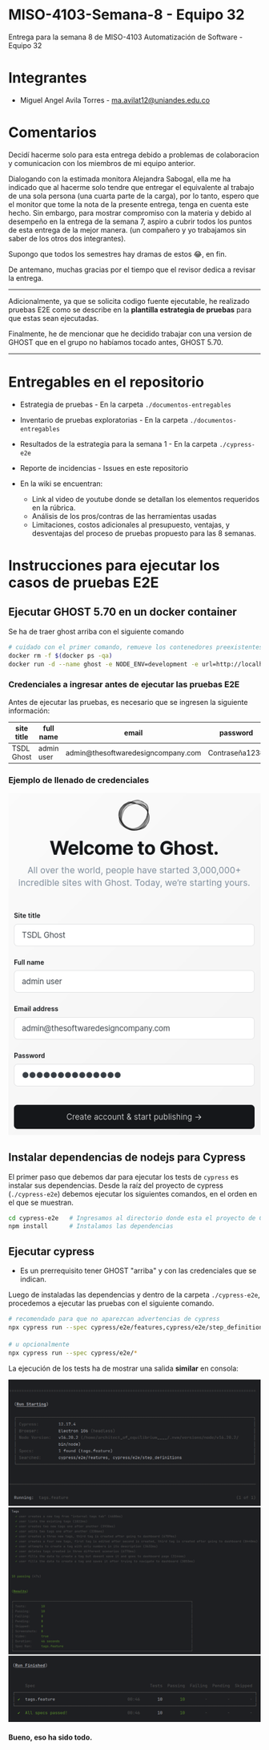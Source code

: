 # MISO-4103-Semana-8 - Equipo 32

Entrega para la semana 8 de MISO-4103 Automatización de Software - Equipo 32

# Integrantes

- Miguel Angel Avila Torres - ma.avilat12@uniandes.edu.co

# Comentarios

Decidí hacerme solo para esta entrega debido a problemas de colaboracion y comunicacion con los
miembros de mi equipo anterior.

Dialogando con la estimada monitora Alejandra Sabogal, ella me ha indicado que al hacerme solo tendre que
entregar el equivalente al trabajo de una sola persona (una cuarta parte de la carga), por lo tanto,
espero que el monitor que tome la nota de la presente entrega, tenga en cuenta este hecho.
Sin embargo, para mostrar compromiso con la materia y debido al desempeño en la entrega de la semana 7,
aspiro a cubrir todos los puntos de esta entrega de la mejor manera.
(un compañero y yo trabajamos sin saber de los otros dos integrantes).

Supongo que todos los semestres hay dramas de estos 😂, en fin.

De antemano, muchas gracias por el tiempo que el revisor dedica a revisar la entrega.

---

Adicionalmente, ya que se solicita codigo fuente ejecutable, he realizado pruebas E2E como se describe en
la **plantilla estrategia de pruebas** para que estas sean ejecutadas.

Finalmente, he de mencionar que he decidido trabajar con una version de GHOST que en el grupo no habíamos
tocado antes, GHOST 5.70.

---

# Entregables en el repositorio

- Estrategia de pruebas - En la carpeta `./documentos-entregables`
- Inventario de pruebas exploratorias - En la carpeta `./documentos-entregables`
- Resultados de la estrategia para la semana 1 - En la carpeta `./cypress-e2e`
- Reporte de incidencias - Issues en este repositorio

- En la wiki se encuentran:
    - Link al video de youtube donde se detallan los elementos requeridos en la rúbrica.
    - Análisis de los pros/contras de las herramientas usadas
    - Limitaciones, costos adicionales al presupuesto, ventajas, y
      desventajas del proceso de pruebas propuesto para las 8 semanas.

# Instrucciones para ejecutar los casos de pruebas E2E

## Ejecutar GHOST 5.70 en un docker container

Se ha de traer ghost arriba con el siguiente comando

```bash
# cuidado con el primer comando, remueve los contenedores preexistentes.
docker rm -f $(docker ps -qa)
docker run -d --name ghost -e NODE_ENV=development -e url=http://localhost:2368 -p 2368:2368 ghost:5.70
```

### Credenciales a ingresar antes de ejecutar las pruebas E2E

Antes de ejecutar las pruebas, es necesario que se ingresen la siguiente información:

<table style="width: 100%">
<thead>
  <tr>
    <th>site title</th>
    <th>full name</th>
    <th>email</th>
    <th>password</th>
  </tr>
</thead>
<tbody>
  <tr>
    <td> TSDL Ghost </td>
    <td> admin user </td>
    <td> admin@thesoftwaredesigncompany.com </td>
    <td> Contraseña123# </td>
  </tr>
</tbody>
</table>

### Ejemplo de llenado de credenciales

<div align="center">
  <img src="doc/img.png" alt="Pagina de credenciales">
</div>

## Instalar dependencias de nodejs para Cypress

El primer paso que debemos dar para ejecutar los tests de `cypress` es instalar sus dependencias.
Desde la raíz del proyecto de cypress (`./cypress-e2e`) debemos ejecutar los siguientes comandos,
en el orden en el que se muestran.

```bash
cd cypress-e2e   # Ingresamos al directorio donde esta el proyecto de Cypress
npm install      # Instalamos las dependencias
```

## Ejecutar cypress

- Es un prerrequisito tener GHOST "arriba" y con las credenciales que se indican.

Luego de instaladas las dependencias y dentro de la carpeta `./cypress-e2e`,
procedemos a ejecutar las pruebas con el siguiente comando.

```bash
# recomendado para que no aparezcan advertencias de cypress
npx cypress run --spec cypress/e2e/features,cypress/e2e/step_definitions

# u opcionalmente
npx cypress run --spec cypress/e2e/*
```

La ejecución de los tests ha de mostrar una salida **similar** en consola:

<div>
  <img src="doc/tests-1.png" alt="Primera imagen de tests">
</div>

<div>
  <img src="doc/tests-2.png" alt="Segunda imagen de tests">
</div>

<div>
  <img src="doc/tests-3.png" alt="Tercera imagen de tests">
</div>

#### Bueno, eso ha sido todo.
